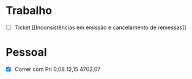 
# Trabalho

- [ ] Ticket [[Inconsistências em emissão e cancelamento de remessas]]

# Pessoal

- [x] Correr com Pri
0,08
12,15
4702,07
